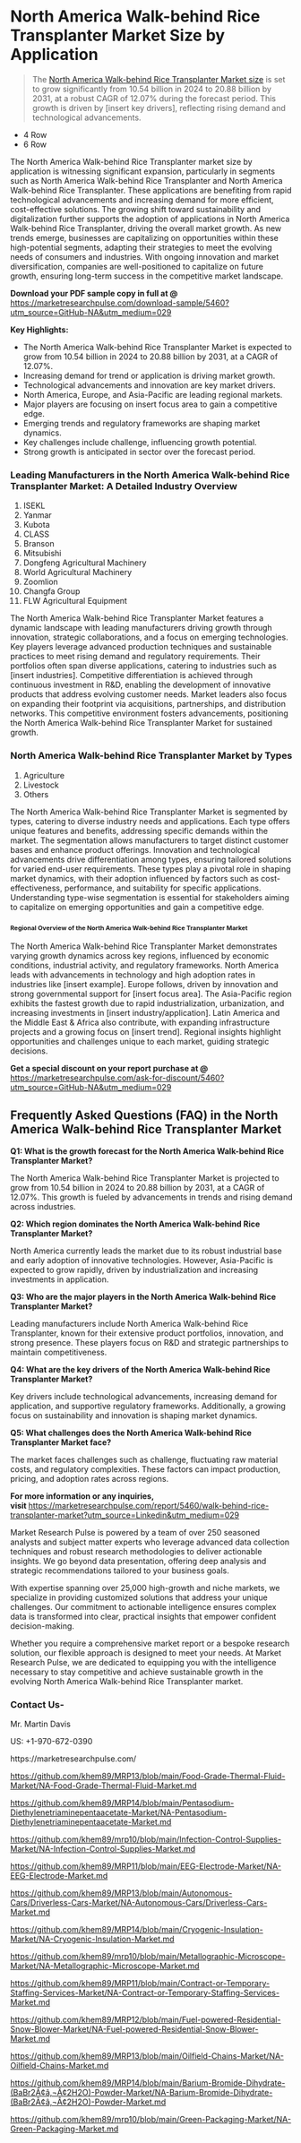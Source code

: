<h1>North America Walk-behind Rice Transplanter Market&nbsp;Size by Application</h1><blockquote><p>The <a href="https://marketresearchpulse.com/download-sample/5460?utm_source=GitHub-NA&amp;utm_medium=029">North America Walk-behind Rice Transplanter Market size</a> is set to grow significantly from 10.54 billion in 2024 to 20.88 billion by 2031, at a robust CAGR of 12.07% during the forecast period. This growth is driven by [insert key drivers], reflecting rising demand and technological advancements.</p></blockquote><ul><li>4 Row<li> 6 Row</li></ul><p>The North America Walk-behind Rice Transplanter market size by application is witnessing significant expansion, particularly in segments such as North America Walk-behind Rice Transplanter and North America Walk-behind Rice Transplanter. These applications are benefiting from rapid technological advancements and increasing demand for more efficient, cost-effective solutions. The growing shift toward sustainability and digitalization further supports the adoption of applications in North America Walk-behind Rice Transplanter, driving the overall market growth. As new trends emerge, businesses are capitalizing on opportunities within these high-potential segments, adapting their strategies to meet the evolving needs of consumers and industries. With ongoing innovation and market diversification, companies are well-positioned to capitalize on future growth, ensuring long-term success in the competitive market landscape.</p><p><strong>Download your PDF sample copy in full at @ </strong><a href="https://marketresearchpulse.com/download-sample/5460?utm_source=GitHub-NA&amp;utm_medium=029">https://marketresearchpulse.com/download-sample/5460?utm_source=GitHub-NA&amp;utm_medium=029</a></p><p><strong>Key Highlights: </strong></p><ul><li>The North America Walk-behind Rice Transplanter Market is expected to grow from 10.54 billion in 2024 to 20.88 billion by 2031, at a CAGR of 12.07%.</li><li>Increasing demand for trend or application is driving market growth.</li><li>Technological advancements and innovation are key market drivers.</li><li>North America, Europe, and Asia-Pacific are leading regional markets.</li><li>Major players are focusing on insert focus area to gain a competitive edge.</li><li>Emerging trends and regulatory frameworks are shaping market dynamics.</li><li>Key challenges include challenge, influencing growth potential.</li><li>Strong growth is anticipated in sector over the forecast period.</li></ul><h3>Leading Manufacturers in the North America Walk-behind Rice Transplanter Market: A Detailed Industry Overview</h3><ol><li>ISEKL</li><li>Yanmar</li><li>Kubota</li><li>CLASS</li><li>Branson</li><li>Mitsubishi</li><li>Dongfeng Agricultural Machinery</li><li>World Agricultural Machinery</li><li>Zoomlion</li><li>Changfa Group</li><li>FLW Agricultural Equipment</li></ol><div class="flex max-w-full flex-col flex-grow"><div class="min-h-8 text-message flex w-full flex-col items-end gap-2 whitespace-normal break-words [.text-message+&amp;]:mt-5" dir="auto" data-message-author-role="assistant" data-message-id="fd8432e4-4910-450d-b182-61b7bfb0a01f" data-message-model-slug="gpt-4o"><div class="flex w-full flex-col gap-1 empty:hidden first:pt-[3px]"><div class="markdown prose w-full break-words dark:prose-invert light"><p>The North America Walk-behind Rice Transplanter Market features a dynamic landscape with leading manufacturers driving growth through innovation, strategic collaborations, and a focus on emerging technologies. Key players leverage advanced production techniques and sustainable practices to meet rising demand and regulatory requirements. Their portfolios often span diverse applications, catering to industries such as [insert industries]. Competitive differentiation is achieved through continuous investment in R&amp;D, enabling the development of innovative products that address evolving customer needs. Market leaders also focus on expanding their footprint via acquisitions, partnerships, and distribution networks. This competitive environment fosters advancements, positioning the North America Walk-behind Rice Transplanter Market for sustained growth.</p></div></div></div></div><h3>North America Walk-behind Rice Transplanter Market by Types</h3><ol><li>Agriculture<li> Livestock<li> Others</li></ol><div class="flex max-w-full flex-col flex-grow"><div class="min-h-8 text-message flex w-full flex-col items-end gap-2 whitespace-normal break-words [.text-message+&amp;]:mt-5" dir="auto" data-message-author-role="assistant" data-message-id="084470be-0bb7-4664-bddf-5156b4f41249" data-message-model-slug="gpt-4o-mini"><div class="flex w-full flex-col gap-1 empty:hidden first:pt-[3px]"><div class="markdown prose w-full break-words dark:prose-invert light"><p>The North America Walk-behind Rice Transplanter Market is segmented by types, catering to diverse industry needs and applications. Each type offers unique features and benefits, addressing specific demands within the market. The segmentation allows manufacturers to target distinct customer bases and enhance product offerings. Innovation and technological advancements drive differentiation among types, ensuring tailored solutions for varied end-user requirements. These types play a pivotal role in shaping market dynamics, with their adoption influenced by factors such as cost-effectiveness, performance, and suitability for specific applications. Understanding type-wise segmentation is essential for stakeholders aiming to capitalize on emerging opportunities and gain a competitive edge.</p></div></div></div></div><h3><span style="font-size: 11px;">Regional Overview of the North America Walk-behind Rice Transplanter Market</span></h3><div class="flex max-w-full flex-col flex-grow"><div class="min-h-8 text-message flex w-full flex-col items-end gap-2 whitespace-normal break-words [.text-message+&amp;]:mt-5" dir="auto" data-message-author-role="assistant" data-message-id="e9038762-ce64-4e30-91c9-9bd413514231" data-message-model-slug="gpt-4o-mini"><div class="flex w-full flex-col gap-1 empty:hidden first:pt-[3px]"><div class="markdown prose w-full break-words dark:prose-invert light"><p>The North America Walk-behind Rice Transplanter Market demonstrates varying growth dynamics across key regions, influenced by economic conditions, industrial activity, and regulatory frameworks. North America leads with advancements in technology and high adoption rates in industries like [insert example]. Europe follows, driven by innovation and strong governmental support for [insert focus area]. The Asia-Pacific region exhibits the fastest growth due to rapid industrialization, urbanization, and increasing investments in [insert industry/application]. Latin America and the Middle East &amp; Africa also contribute, with expanding infrastructure projects and a growing focus on [insert trend]. Regional insights highlight opportunities and challenges unique to each market, guiding strategic decisions.</p></div></div></div></div><p><strong>Get a special discount on your report purchase at @ </strong><a href="https://marketresearchpulse.com/ask-for-discount/5460?utm_source=GitHub-NA&amp;utm_medium=029">https://marketresearchpulse.com/ask-for-discount/5460?utm_source=GitHub-NA&amp;utm_medium=029</a></p><h2>Frequently Asked Questions (FAQ) in the North America Walk-behind Rice Transplanter Market</h2><p><strong>Q1: What is the growth forecast for the North America Walk-behind Rice Transplanter Market?</strong></p><p>The North America Walk-behind Rice Transplanter Market is projected to grow from 10.54 billion in 2024 to 20.88 billion by 2031, at a CAGR of 12.07%. This growth is fueled by advancements in trends and rising demand across industries.</p><p><strong>Q2: Which region dominates the North America Walk-behind Rice Transplanter Market?</strong></p><p>North America currently leads the market due to its robust industrial base and early adoption of innovative technologies. However, Asia-Pacific is expected to grow rapidly, driven by industrialization and increasing investments in application.</p><p><strong>Q3: Who are the major players in the North America Walk-behind Rice Transplanter Market?</strong></p><p>Leading manufacturers include North America Walk-behind Rice Transplanter, known for their extensive product portfolios, innovation, and strong presence. These players focus on R&amp;D and strategic partnerships to maintain competitiveness.</p><p><strong>Q4: What are the key drivers of the North America Walk-behind Rice Transplanter Market?</strong></p><p>Key drivers include technological advancements, increasing demand for application, and supportive regulatory frameworks. Additionally, a growing focus on sustainability and innovation is shaping market dynamics.</p><p><strong>Q5: What challenges does the North America Walk-behind Rice Transplanter Market face?</strong></p><p>The market faces challenges such as challenge, fluctuating raw material costs, and regulatory complexities. These factors can impact production, pricing, and adoption rates across regions.</p><p><strong>For more information or any inquiries, visit&nbsp;</strong><a href="https://marketresearchpulse.com/report/5460/walk-behind-rice-transplanter-market?utm_source=Linkedin&utm_medium=029">https://marketresearchpulse.com/report/5460/walk-behind-rice-transplanter-market?utm_source=Linkedin&utm_medium=029</a></p><p>Market Research Pulse is powered by a team of over 250 seasoned analysts and subject matter experts who leverage advanced data collection techniques and robust research methodologies to deliver actionable insights. We go beyond data presentation, offering deep analysis and strategic recommendations tailored to your business goals.</p><p>With expertise spanning over 25,000 high-growth and niche markets, we specialize in providing customized solutions that address your unique challenges. Our commitment to actionable intelligence ensures complex data is transformed into clear, practical insights that empower confident decision-making.</p><p>Whether you require a comprehensive market report or a bespoke research solution, our flexible approach is designed to meet your needs. At Market Research Pulse, we are dedicated to equipping you with the intelligence necessary to stay competitive and achieve sustainable growth in the evolving North America Walk-behind Rice Transplanter market.</p><h3><strong>Contact Us-</strong></h3><p>Mr. Martin Davis</p><p>US: +1-970-672-0390</p><p>https://marketresearchpulse.com/</p><p><a href="https://github.com/khem89/MRP13/blob/main/Food-Grade-Thermal-Fluid-Market/NA-Food-Grade-Thermal-Fluid-Market.md">https://github.com/khem89/MRP13/blob/main/Food-Grade-Thermal-Fluid-Market/NA-Food-Grade-Thermal-Fluid-Market.md</a></p><p><a href="https://github.com/khem89/MRP14/blob/main/Pentasodium-Diethylenetriaminepentaacetate-Market/NA-Pentasodium-Diethylenetriaminepentaacetate-Market.md">https://github.com/khem89/MRP14/blob/main/Pentasodium-Diethylenetriaminepentaacetate-Market/NA-Pentasodium-Diethylenetriaminepentaacetate-Market.md</a></p><p><a href="https://github.com/khem89/mrp10/blob/main/Infection-Control-Supplies-Market/NA-Infection-Control-Supplies-Market.md">https://github.com/khem89/mrp10/blob/main/Infection-Control-Supplies-Market/NA-Infection-Control-Supplies-Market.md</a></p><p><a href="https://github.com/khem89/MRP11/blob/main/EEG-Electrode-Market/NA-EEG-Electrode-Market.md">https://github.com/khem89/MRP11/blob/main/EEG-Electrode-Market/NA-EEG-Electrode-Market.md</a></p><p><a href="https://github.com/khem89/MRP13/blob/main/Autonomous-Cars/Driverless-Cars-Market/NA-Autonomous-Cars/Driverless-Cars-Market.md">https://github.com/khem89/MRP13/blob/main/Autonomous-Cars/Driverless-Cars-Market/NA-Autonomous-Cars/Driverless-Cars-Market.md</a></p><p><a href="https://github.com/khem89/MRP14/blob/main/Cryogenic-Insulation-Market/NA-Cryogenic-Insulation-Market.md">https://github.com/khem89/MRP14/blob/main/Cryogenic-Insulation-Market/NA-Cryogenic-Insulation-Market.md</a></p><p><a href="https://github.com/khem89/mrp10/blob/main/Metallographic-Microscope-Market/NA-Metallographic-Microscope-Market.md">https://github.com/khem89/mrp10/blob/main/Metallographic-Microscope-Market/NA-Metallographic-Microscope-Market.md</a></p><p><a href="https://github.com/khem89/MRP11/blob/main/Contract-or-Temporary-Staffing-Services-Market/NA-Contract-or-Temporary-Staffing-Services-Market.md">https://github.com/khem89/MRP11/blob/main/Contract-or-Temporary-Staffing-Services-Market/NA-Contract-or-Temporary-Staffing-Services-Market.md</a></p><p><a href="https://github.com/khem89/MRP12/blob/main/Fuel-powered-Residential-Snow-Blower-Market/NA-Fuel-powered-Residential-Snow-Blower-Market.md">https://github.com/khem89/MRP12/blob/main/Fuel-powered-Residential-Snow-Blower-Market/NA-Fuel-powered-Residential-Snow-Blower-Market.md</a></p><p><a href="https://github.com/khem89/MRP13/blob/main/Oilfield-Chains-Market/NA-Oilfield-Chains-Market.md">https://github.com/khem89/MRP13/blob/main/Oilfield-Chains-Market/NA-Oilfield-Chains-Market.md</a></p><p><a href="https://github.com/khem89/MRP14/blob/main/Barium-Bromide-Dihydrate-(BaBr2Ã¢â‚¬Â¢2H2O)-Powder-Market/NA-Barium-Bromide-Dihydrate-(BaBr2Ã¢â‚¬Â¢2H2O)-Powder-Market.md">https://github.com/khem89/MRP14/blob/main/Barium-Bromide-Dihydrate-(BaBr2Ã¢â‚¬Â¢2H2O)-Powder-Market/NA-Barium-Bromide-Dihydrate-(BaBr2Ã¢â‚¬Â¢2H2O)-Powder-Market.md</a></p><p><a href="https://github.com/khem89/mrp10/blob/main/Green-Packaging-Market/NA-Green-Packaging-Market.md">https://github.com/khem89/mrp10/blob/main/Green-Packaging-Market/NA-Green-Packaging-Market.md</a></p>
